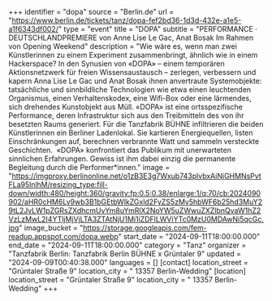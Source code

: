 +++
identifier = "dopa"
source = "Berlin.de"
url = "https://www.berlin.de/tickets/tanz/dopa-fef2bd36-1d3d-432e-a1e5-a1f6343df002/"
type = "event"
title = "DOPA"
subtitle = "PERFORMANCE · DEUTSCHLANDPREMIERE von Anne Lise Le Gac, Anat Bosak Im Rahmen von Opening Weekend"
description = "Wie wäre es, wenn man zwei Künstlerinnen zu einem Experiment zusammenbringt, ähnlich wie in einem Hackerspace? In den Synusien von «DOPA» – einem temporären Aktionsnetzwerk für freien Wissensaustausch – zerlegen, verbessern und kapern Anna Lise Le Gac und Anat Bosak ihnen anvertraute Systemobjekte: tatsächliche und sinnbildliche Technologien wie etwa einen leuchtenden Organismus, einen Verhaltenskodex, eine Wifi-Box oder eine lärmendes, sich drehendes Kunstobjekt aus Müll. «DOPA» ist eine ortsspezifische Performance, deren Infrastruktur sich aus den Treibmitteln des von ihr besetzten Raums generiert. Für die Tanzfabrik BÜHNE infiltrieren die beiden Künstlerinnen ein Berliner Ladenlokal. Sie kartieren Energiequellen, listen Einschränkungen auf, berechnen verbrannte Watt und sammeln versteckte Geschichten.  «DOPA» konfrontiert das Publikum mit unerwarteten sinnlichen Erfahrungen. Gewiss ist ihm dabei einzig die permanente Begleitung durch die Performer*innen."
image = "https://imgproxy.berlinonline.net/o1zB3E3g7Wxub743plvbxAiNjGHMNsPvtFLa95lnlhM/resizing_type:fill-down/width:480/height:360/gravity:fp:0.5:0.38/enlarge:1/q:70/cb:2024090902/aHR0cHM6Ly9wb3B1bGEtbWlkZGxld2FyZS5zMy5hbWF6b25hd3MuY29tL2JvLW1pZGRsZXdhcmUvYm8uYmRlX2NoYW5uZWwuZXZlbnQvaW1hZ2VzLzMwL2I4YTljMjVjLTA3ZTAtNjU1Mi1iZDFlLWViYTc0MzU0MDAwNi5qcGc.jpg"
image_bucket = "https://storage.googleapis.com/fem-readup.appspot.com/dopa.webp"
start_date = "2024-09-11T18:00:00.000"
end_date = "2024-09-11T18:00:00.000"
category = "Tanz"
organizer = "Tanzfabrik Berlin: Tanzfabrik Berlin BÜHNE x Grüntaler 9"
updated = "2024-09-09T00:40:38.000"
languages = []
[contact]
location_street = "Grüntaler Straße 9"
location_city = " 13357 Berlin-Wedding"
[location]
location_street = "Grüntaler Straße 9"
location_city = " 13357 Berlin-Wedding"
+++
